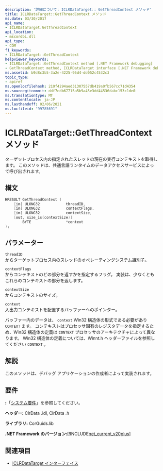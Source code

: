 ```yaml
---
description: '詳細について: ICLRDataTarget:: GetThreadContext メソッド'
title: ICLRDataTarget::GetThreadContext メソッド
ms.date: 03/30/2017
api_name:
- ICLRDataTarget.GetThreadContext
api_location:
- mscordbi.dll
api_type:
- COM
f1_keywords:
- ICLRDataTarget::GetThreadContext
helpviewer_keywords:
- ICLRDataTarget::GetThreadContext method [.NET Framework debugging]
- GetThreadContext method, ICLRDataTarget interface [.NET Framework debugging]
ms.assetid: b9d8c3b5-3a2e-4225-95d4-dd052c4532c3
topic_type:
- apiref
ms.openlocfilehash: 210f4294aed31307557db419a0fb567cc71d4354
ms.sourcegitcommit: ddf7edb67715a5b9a45e3dd44536dabc153c1de0
ms.translationtype: MT
ms.contentlocale: ja-JP
ms.lasthandoff: 02/06/2021
ms.locfileid: "99785691"
---
```

# <a name="iclrdatatargetgetthreadcontext-method"></a>ICLRDataTarget::GetThreadContext メソッド

ターゲットプロセス内の指定されたスレッドの現在の実行コンテキストを取得します。 このメソッドは、共通言語ランタイムのデータアクセスサービスによって呼び出されます。  
  
## <a name="syntax"></a>構文  
  
```cpp  
HRESULT GetThreadContext (  
    [in] ULONG32            threadID,  
    [in] ULONG32            contextFlags,  
    [in] ULONG32            contextSize,  
    [out, size_is(contextSize)]
        BYTE                *context  
);  
```  
  
## <a name="parameters"></a>パラメーター  

 `threadID`  
 からターゲットプロセス内のスレッドのオペレーティングシステム識別子。  
  
 `contextFlags`  
 からコンテキストのどの部分を返すかを指定するフラグ。 実装は、少なくともこれらのコンテキストの部分を返します。  
  
 `contextSize`  
 からコンテキストのサイズ。  
  
 `context`  
 入出力コンテキストを配置するバッファーへのポインター。  
  
 バッファー内のデータは、 `context` Win32 構造体の形式である必要があり `CONTEXT` ます。 コンテキストはプロセッサ固有のレジスタデータを指定するため、Win32 構造体の定義は `CONTEXT` プロセッサのアーキテクチャによって異なります。 Win32 構造体の定義については、Winnt.h ヘッダーファイルを参照してください `CONTEXT` 。  
  
## <a name="remarks"></a>解説  

 このメソッドは、デバッグ アプリケーションの作成者によって実装されます。  
  
## <a name="requirements"></a>要件  

 **:**「[システム要件](../../get-started/system-requirements.md)」を参照してください。  
  
 **ヘッダー:** ClrData .idl, ClrData .h  
  
 **ライブラリ:** CorGuids.lib  
  
 **.NET Framework のバージョン:**[!INCLUDE[net_current_v20plus](../../../../includes/net-current-v20plus-md.md)]  
  
## <a name="see-also"></a>関連項目

- [ICLRDataTarget インターフェイス](iclrdatatarget-interface.md)
